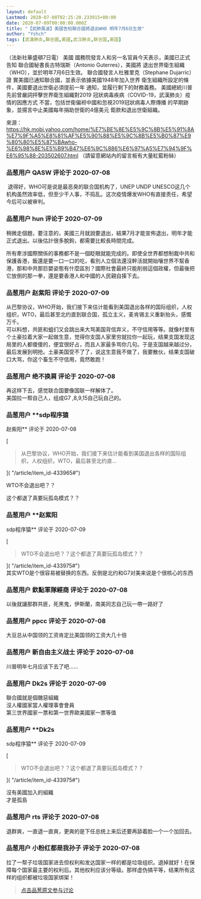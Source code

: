 ```yaml
---
layout: default
Lastmod: 2020-07-08T02:25:20.233915+00:00
date: 2020-07-09T00:00:00.000Z
title: "【武肺風波】美國告知聯合國將退出WHO 明年7月6日生效"
author: "Yshch"
tags: [武漢肺炎,聯合國,美國,武汉肺炎,联合国,美国]
---
```


（法新社華盛頓7日電） 美國 國務院發言人和另一名官員今天表示，美國已正式告知 聯合國秘書長古特瑞斯（Antonio Guterres），美國將 退出世界衛生組織（WHO），並於明年7月6日生效。 聯合國發言人杜雅里克（Stephane Dujarric）證 實美國已通知聯合國，並表示依據美國1948年加入世界 衛生組織所設定的條件，美國要退出世衛必須提前一年 通知，並履行剩下的財務義務。 美國總統川普先前曾嚴詞抨擊世界衛生組織對2019 冠狀病毒疾病（COVID-19，武漢肺炎）疫情的因應方式 不當，包括世衛偏袒中國和忽視2019冠狀病毒人際傳播 的早期跡象，並揚言中止美國每年捐助世衛的4億美元 鉅款和退出世衛組織。  
  
來源：https://hk.mobi.yahoo.com/home/%E7%BE%8E%E5%9C%8B%E5%91%8A%E7%9F%A5%E8%81%AF%E5%90%88%E5%9C%8B%E5%B0%87%E9%80%80%E5%87%BAwho-%E6%98%8E%E5%B9%B47%E6%9C%886%E6%97%A5%E7%94%9F%E6%95%88-203502607.html （請留意網站內的留言板有大量紅藍粉絲）

            
### 品葱用户 **QASW** 评论于 2020-07-08
        
 退得好，WHO可是说是最恶臭的联合国机构了，UNEP UNDP UNESCO这几个机构虽然效率低，但至少干人事，不捣乱。这次疫情爆发WHO有直接责任，希望今后可以被审判。
        


            
### 品葱用户 **hun** 评论于 2020-07-09
        
稍微走個題，要注意的，美國三月就說要退出，結果7月才能宣佈退出，明年才能正式退出。以後估計很多脫鉤，都需要比較長時間完成。  
  
所有牽涉國際關係的事務都不是一個眨眼就能完成的。即使全世界都想制裁中共和保護香港，飯還是要一口一口的吃，看別人立個法還沒幹活就開始嚷世界不幫香港，那和中共那巨嬰姿態有什麼區別？國際社會最終只能削弱這個政權，但最後把它放倒的那一拳，還是要香港人和中國的人民親自揍下去。
        


            
### 品葱用户 **赵紫阳** 评论于 2020-07-09
        
从巴黎协议，WHO开始，我们接下来估计能看到美国退出各样的国际组织，人权组织，WTO，最后甚至北约直到联合国，孤立主义，麦肯锡主义重新抬头，感慨万千。  
可以料想，共匪和蛆们又会跳出来大骂美国背信弃义，不守信用等等。就像村里有个土豪拉着大家一起做生意，觉得你支国人家里穷就拉你一起玩，结果支国发现这局里的人都傻傻的，便宜很好占，而且人家最多骂你几句。于是支国越来越过分，最后发展到明抢。土豪美国受不了了，说这生意我不做了，我要散伙，结果支国破口大骂，你这个畜生不守信用，竟然敢跑！
        


            
### 品葱用户 **绝不换肩** 评论于 2020-07-08
        
再这样下去，感觉联合国要像国联一样解体了。  
美国拉一帮自己人，组成G7 ,8,9,15自己玩自己的。
        


            
### 品葱用户 **sdp程序猿 
赵紫阳** 评论于 2020-07-08
        
[

> 从巴黎协议，WHO开始，我们接下来估计能看到美国退出各样的国际组织，人权组织，WTO，最后甚至北约直...

]( "/article/item_id-433965#")  
  
WTO不会退出吧？？  
  
这个都退了真要玩孤岛模式？？
        


            
### 品葱用户 **赵紫阳 
sdp程序猿** 评论于 2020-07-09
        
[

> WTO不会退出吧？？这个都退了真要玩孤岛模式？？

]( "/article/item_id-433975#")  
其实WTO是个很容易被替换的东西。反倒是北约和G7对美来说是个很核心的东西
        


            
### 品葱用户 **欽點軍隊經商** 评论于 2020-07-08
        
以後就讓那群共匪，死黑鬼，伊斯蘭，南美同志自己玩一帶一路好了
        


            
### 品葱用户 **ppcc** 评论于 2020-07-08
        
大豆总从中国领的工资肯定比美国领的工资大几十倍
        


            
### 品葱用户 **新自由主义战士** 评论于 2020-07-08
        
川普明年七月应该下去了吧……
        


            
### 品葱用户 **Dk2s** 评论于 2020-07-09
        
聯合國就是個醜惡組織  
沒人權國家當人權理事會會員  
第三世界國家一票和第一世界歐美國家一票等值
        


            
### 品葱用户 **Dk2s 
sdp程序猿** 评论于 2020-07-09
        
[

> WTO不会退出吧？？这个都退了真要玩孤岛模式？？

]( "/article/item_id-433975#")  
  
沒有美國加入的組織  
才是孤島
        


            
### 品葱用户 **rts** 评论于 2020-07-08
        
退群爽，一直退一直爽，更爽的是下任总统上来后还要再舔着脸一个一个加回去。
        


            
### 品葱用户 **小粉红都是我孙子** 评论于 2020-07-08
        
拉了一帮子垃圾国家进去但权利和发达国家一样的都是垃圾组织。退掉就好！在保障每个国家最主要的权利后。其他权利应该分等级。那样虚伪搞平等，结果所有这样的组织都被垃圾国家绑架！
        






> [点击品葱原文参与讨论](https://pincong.rocks/article/21349)

